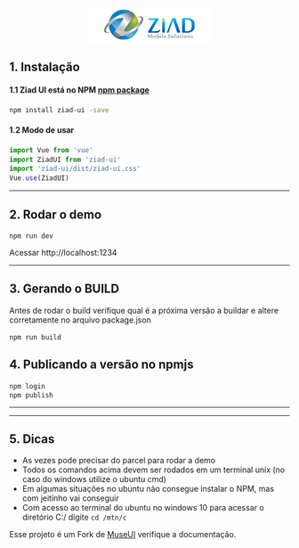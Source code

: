 
<p align="center">
  <img src="./demo/images/ziad.png">
</p>


## 1. Instalação

#### 1.1 Ziad UI está no NPM [npm package](https://www.npmjs.com/package/ziad-ui)

```bash
npm install ziad-ui -save
```

#### 1.2 Modo de usar

```javascript
import Vue from 'vue'
import ZiadUI from 'ziad-ui'
import 'ziad-ui/dist/ziad-ui.css'
Vue.use(ZiadUI)
```
-------------------------------------------------------

## 2. Rodar o demo

```
npm run dev
```
Acessar http://localhost:1234

-------------------------------------------------------

## 3. Gerando o BUILD
Antes de rodar o build verifique qual é a próxima versão a buildar e altere corretamente no arquivo package.json
```
npm run build
```

## 4. Publicando a versão no npmjs

```
npm login
npm publish
```

-------------------------------------------------------

-------------------------------------------------------

## 5. Dicas

- As vezes pode precisar do parcel para rodar a demo
- Todos os comandos acima devem ser rodados em um terminal unix (no caso do windows utilize o ubuntu cmd)
- Em algumas situações no ubuntu não consegue instalar o NPM, mas com jeitinho vai conseguir
- Com acesso ao terminal do ubuntu no windows 10 para acessar o diretório C:/ digite `cd /mtn/c`


Esse projeto é um Fork de [MuseUI](https://muse-ui.org) verifique a documentação.
